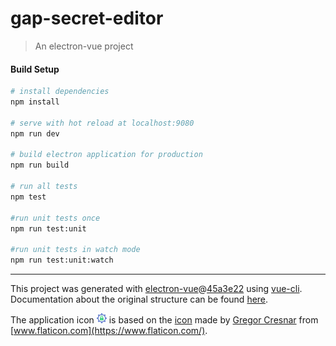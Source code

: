 # gap-secret-editor

> An electron-vue project

#### Build Setup

``` bash
# install dependencies
npm install

# serve with hot reload at localhost:9080
npm run dev

# build electron application for production
npm run build

# run all tests
npm test

#run unit tests once
npm run test:unit

#run unit tests in watch mode
npm run test:unit:watch

```

---

This project was generated with [electron-vue](https://github.com/SimulatedGREG/electron-vue)@[45a3e22](https://github.com/SimulatedGREG/electron-vue/tree/45a3e224e7bb8fc71909021ccfdcfec0f461f634) using [vue-cli](https://github.com/vuejs/vue-cli). Documentation about the original structure can be found [here](https://simulatedgreg.gitbooks.io/electron-vue/content/index.html).

The application icon <img src="build/icons/settings.png" height="16px"> is based on the [icon](https://www.flaticon.com/free-icon/settings_126363) made by [Gregor Cresnar](https://www.flaticon.com/authors/gregor-cresnar) from [www.flaticon.com](https://www.flaticon.com/).
